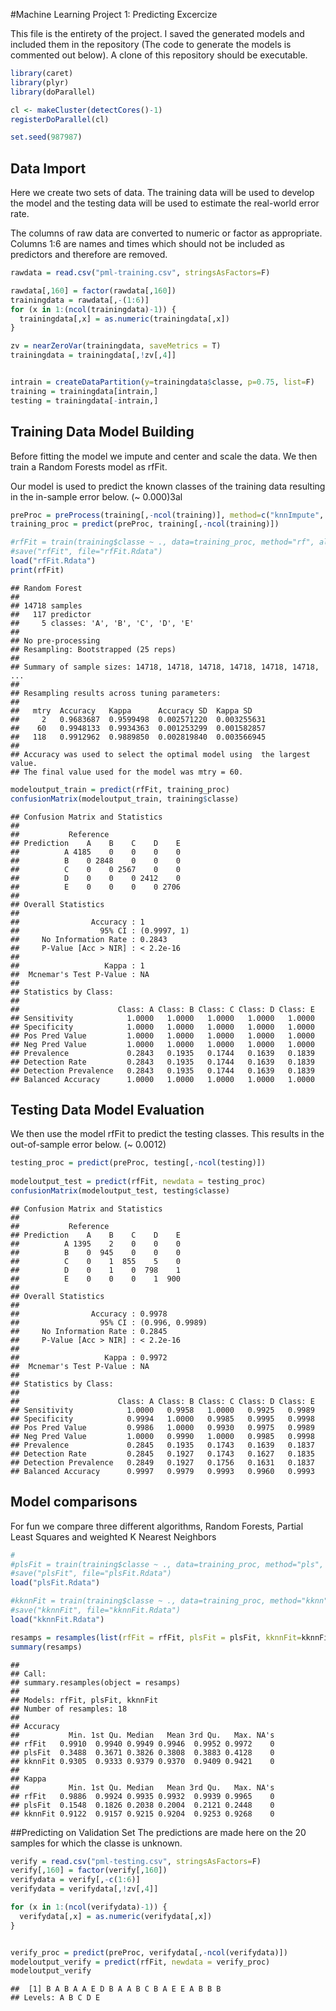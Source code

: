 #Machine Learning Project 1: Predicting Excercize


This file is the entirety of the project.  I saved the generated models and included them in the repository (The code to generate the models is commented out below).  A clone of this repository should be executable.

```r
library(caret)
library(plyr)
library(doParallel)

cl <- makeCluster(detectCores()-1)
registerDoParallel(cl)

set.seed(987987)
```

## Data Import
Here we create two sets of data.  The training data will be used to develop the model and the testing data will be used to estimate the real-world error rate.

The columns of raw data are converted to numeric or factor as appropriate.  Columns 1:6 are names and times which should not be included as predictors and therefore are removed.

```r
rawdata = read.csv("pml-training.csv", stringsAsFactors=F)

rawdata[,160] = factor(rawdata[,160])
trainingdata = rawdata[,-(1:6)]
for (x in 1:(ncol(trainingdata)-1)) {
  trainingdata[,x] = as.numeric(trainingdata[,x])
}

zv = nearZeroVar(trainingdata, saveMetrics = T)
trainingdata = trainingdata[,!zv[,4]]


intrain = createDataPartition(y=trainingdata$classe, p=0.75, list=F)
training = trainingdata[intrain,]
testing = trainingdata[-intrain,]
```

## Training Data Model Building
Before fitting the model we impute and center and scale the data. We then train a Random Forests model as rfFit.

Our model is used to predict the known classes of the training data resulting in the in-sample error below. (~ 0.000)3al

```r
preProc = preProcess(training[,-ncol(training)], method=c("knnImpute", "center", "scale"))
training_proc = predict(preProc, training[,-ncol(training)])

#rfFit = train(training$classe ~ ., data=training_proc, method="rf", allowParallel=T)
#save("rfFit", file="rfFit.Rdata")
load("rfFit.Rdata")
print(rfFit)
```

```
## Random Forest 
## 
## 14718 samples
##   117 predictor
##     5 classes: 'A', 'B', 'C', 'D', 'E' 
## 
## No pre-processing
## Resampling: Bootstrapped (25 reps) 
## 
## Summary of sample sizes: 14718, 14718, 14718, 14718, 14718, 14718, ... 
## 
## Resampling results across tuning parameters:
## 
##   mtry  Accuracy   Kappa      Accuracy SD  Kappa SD   
##     2   0.9683687  0.9599498  0.002571220  0.003255631
##    60   0.9948133  0.9934363  0.001253299  0.001582857
##   118   0.9912962  0.9889850  0.002819840  0.003566945
## 
## Accuracy was used to select the optimal model using  the largest value.
## The final value used for the model was mtry = 60.
```

```r
modeloutput_train = predict(rfFit, training_proc)
confusionMatrix(modeloutput_train, training$classe)
```

```
## Confusion Matrix and Statistics
## 
##           Reference
## Prediction    A    B    C    D    E
##          A 4185    0    0    0    0
##          B    0 2848    0    0    0
##          C    0    0 2567    0    0
##          D    0    0    0 2412    0
##          E    0    0    0    0 2706
## 
## Overall Statistics
##                                      
##                Accuracy : 1          
##                  95% CI : (0.9997, 1)
##     No Information Rate : 0.2843     
##     P-Value [Acc > NIR] : < 2.2e-16  
##                                      
##                   Kappa : 1          
##  Mcnemar's Test P-Value : NA         
## 
## Statistics by Class:
## 
##                      Class: A Class: B Class: C Class: D Class: E
## Sensitivity            1.0000   1.0000   1.0000   1.0000   1.0000
## Specificity            1.0000   1.0000   1.0000   1.0000   1.0000
## Pos Pred Value         1.0000   1.0000   1.0000   1.0000   1.0000
## Neg Pred Value         1.0000   1.0000   1.0000   1.0000   1.0000
## Prevalence             0.2843   0.1935   0.1744   0.1639   0.1839
## Detection Rate         0.2843   0.1935   0.1744   0.1639   0.1839
## Detection Prevalence   0.2843   0.1935   0.1744   0.1639   0.1839
## Balanced Accuracy      1.0000   1.0000   1.0000   1.0000   1.0000
```

## Testing Data Model Evaluation
We then use the model rfFit to predict the testing classes.  This results in the out-of-sample error below. (~ 0.0012)

```r
testing_proc = predict(preProc, testing[,-ncol(testing)])
                    
modeloutput_test = predict(rfFit, newdata = testing_proc)
confusionMatrix(modeloutput_test, testing$classe)
```

```
## Confusion Matrix and Statistics
## 
##           Reference
## Prediction    A    B    C    D    E
##          A 1395    2    0    0    0
##          B    0  945    0    0    0
##          C    0    1  855    5    0
##          D    0    1    0  798    1
##          E    0    0    0    1  900
## 
## Overall Statistics
##                                          
##                Accuracy : 0.9978         
##                  95% CI : (0.996, 0.9989)
##     No Information Rate : 0.2845         
##     P-Value [Acc > NIR] : < 2.2e-16      
##                                          
##                   Kappa : 0.9972         
##  Mcnemar's Test P-Value : NA             
## 
## Statistics by Class:
## 
##                      Class: A Class: B Class: C Class: D Class: E
## Sensitivity            1.0000   0.9958   1.0000   0.9925   0.9989
## Specificity            0.9994   1.0000   0.9985   0.9995   0.9998
## Pos Pred Value         0.9986   1.0000   0.9930   0.9975   0.9989
## Neg Pred Value         1.0000   0.9990   1.0000   0.9985   0.9998
## Prevalence             0.2845   0.1935   0.1743   0.1639   0.1837
## Detection Rate         0.2845   0.1927   0.1743   0.1627   0.1835
## Detection Prevalence   0.2849   0.1927   0.1756   0.1631   0.1837
## Balanced Accuracy      0.9997   0.9979   0.9993   0.9960   0.9993
```

## Model comparisons
For fun we compare three different algorithms, Random Forests,  Partial Least Squares and weighted K Nearest Neighbors

```r
#
#plsFit = train(training$classe ~ ., data=training_proc, method="pls", allowParallel=T)
#save("plsFit", file="plsFit.Rdata")
load("plsFit.Rdata")

#kknnFit = train(training$classe ~ ., data=training_proc, method="kknn", allowParallel=T)
#save("kknnFit", file="kknnFit.Rdata")
load("kknnFit.Rdata")

resamps = resamples(list(rfFit = rfFit, plsFit = plsFit, kknnFit=kknnFit))
summary(resamps)
```

```
## 
## Call:
## summary.resamples(object = resamps)
## 
## Models: rfFit, plsFit, kknnFit 
## Number of resamples: 18 
## 
## Accuracy 
##           Min. 1st Qu. Median   Mean 3rd Qu.   Max. NA's
## rfFit   0.9910  0.9940 0.9949 0.9946  0.9952 0.9972    0
## plsFit  0.3488  0.3671 0.3826 0.3808  0.3883 0.4128    0
## kknnFit 0.9305  0.9333 0.9379 0.9370  0.9409 0.9421    0
## 
## Kappa 
##           Min. 1st Qu. Median   Mean 3rd Qu.   Max. NA's
## rfFit   0.9886  0.9924 0.9935 0.9932  0.9939 0.9965    0
## plsFit  0.1548  0.1826 0.2038 0.2004  0.2121 0.2448    0
## kknnFit 0.9122  0.9157 0.9215 0.9204  0.9253 0.9268    0
```


##Predicting on Validation Set
The predictions are made here on the 20 samples for which the classe is unknown.


```r
verify = read.csv("pml-testing.csv", stringsAsFactors=F)
verify[,160] = factor(verify[,160])
verifydata = verify[,-c(1:6)]
verifydata = verifydata[,!zv[,4]]

for (x in 1:(ncol(verifydata)-1)) {
  verifydata[,x] = as.numeric(verifydata[,x])
}


verify_proc = predict(preProc, verifydata[,-ncol(verifydata)])
modeloutput_verify = predict(rfFit, newdata = verify_proc)
modeloutput_verify
```

```
##  [1] B A B A A E D B A A B C B A E E A B B B
## Levels: A B C D E
```
